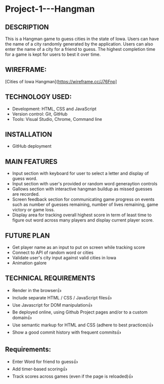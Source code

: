 # Project-1---Hangman
## DESCRIPTION
This is a Hangman game to guess cities in the state of Iowa. 
Users can have the name of a city randomly generated by the application. Users can also enter the name of a city for a friend to guess.
The highest completion time for a game is kept for users to best it over time.

## WIREFRAME:

[Cities of Iowa Hangman](https://wireframe.cc/J76Fnp]



## TECHNOLOGY USED:

* Development: HTML, CSS and JavaScript
* Version control: Git, GitHub
* Tools: Visual Studio, Chrome, Command line

## INSTALLATION

* GitHub deployment

## MAIN FEATURES

* Input section with keyboard for user to select a letter and display of guess word.
* Input section with user's provided or random word generaytion controls
* Gallows section with interactive hangman buildup as missed guesses are recorded.
* Screen feedback section for communicating game progress on events such as number of guesses remaining, number of lives remaining, game victory or game loss.
* Display area for tracking overall highest score in term of least time to figure out word across many players and display current player score.

## FUTURE PLAN

* Get player name as an input to put on screen while tracking score
* Connect to API of random word or cities
* Validate user's city input against valid cities in Iowa
* Animation galore

## TECHNICAL REQUIREMENTS

* Render in the browser👍
* Include separate HTML / CSS / JavaScript files👍
* Use Javascript for DOM manipulation👍
* Be deployed online, using Github Project pages and/or to a custom domain👍
* Use semantic markup for HTML and CSS (adhere to best practices)👍
* Show a good commit history with frequent commits👍

## Requirements:

* Enter Word for friend to guess👍
* Add timer-based scoring👍
* Track scores across games (even if the page is reloaded)👍



